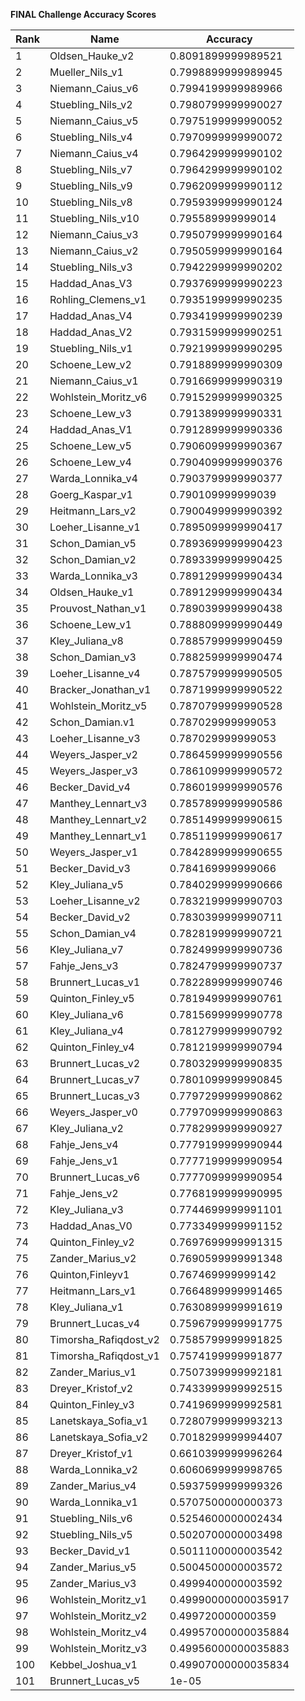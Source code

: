 **FINAL Challenge Accuracy Scores**



|Rank|Name|Accuracy|
|----|-----|---|
|1|Oldsen_Hauke_v2|0.8091899999989521|
|2|Mueller_Nils_v1|0.7998899999989945|
|3|Niemann_Caius_v6|0.7994199999989966|
|4|Stuebling_Nils_v2|0.7980799999990027|
|5|Niemann_Caius_v5|0.7975199999990052|
|6|Stuebling_Nils_v4|0.7970999999990072|
|7|Niemann_Caius_v4|0.7964299999990102|
|8|Stuebling_Nils_v7|0.7964299999990102|
|9|Stuebling_Nils_v9|0.7962099999990112|
|10|Stuebling_Nils_v8|0.7959399999990124|
|11|Stuebling_Nils_v10|0.795589999999014|
|12|Niemann_Caius_v3|0.7950799999990164|
|13|Niemann_Caius_v2|0.7950599999990164|
|14|Stuebling_Nils_v3|0.7942299999990202|
|15|Haddad_Anas_V3|0.7937699999990223|
|16|Rohling_Clemens_v1|0.7935199999990235|
|17|Haddad_Anas_V4|0.7934199999990239|
|18|Haddad_Anas_V2|0.7931599999990251|
|19|Stuebling_Nils_v1|0.7921999999990295|
|20|Schoene_Lew_v2|0.7918899999990309|
|21|Niemann_Caius_v1|0.7916699999990319|
|22|Wohlstein_Moritz_v6|0.7915299999990325|
|23|Schoene_Lew_v3|0.7913899999990331|
|24|Haddad_Anas_V1|0.7912899999990336|
|25|Schoene_Lew_v5|0.7906099999990367|
|26|Schoene_Lew_v4|0.7904099999990376|
|27|Warda_Lonnika_v4|0.7903799999990377|
|28|Goerg_Kaspar_v1|0.790109999999039|
|29|Heitmann_Lars_v2|0.7900499999990392|
|30|Loeher_Lisanne_v1|0.7895099999990417|
|31|Schon_Damian_v5|0.7893699999990423|
|32|Schon_Damian_v2|0.7893399999990425|
|33|Warda_Lonnika_v3|0.7891299999990434|
|34|Oldsen_Hauke_v1|0.7891299999990434|
|35|Prouvost_Nathan_v1|0.7890399999990438|
|36|Schoene_Lew_v1|0.7888099999990449|
|37|Kley_Juliana_v8|0.7885799999990459|
|38|Schon_Damian_v3|0.7882599999990474|
|39|Loeher_Lisanne_v4|0.7875799999990505|
|40|Bracker_Jonathan_v1|0.7871999999990522|
|41|Wohlstein_Moritz_v5|0.7870799999990528|
|42|Schon_Damian.v1|0.787029999999053|
|43|Loeher_Lisanne_v3|0.787029999999053|
|44|Weyers_Jasper_v2|0.7864599999990556|
|45|Weyers_Jasper_v3|0.7861099999990572|
|46|Becker_David_v4|0.7860199999990576|
|47|Manthey_Lennart_v3|0.7857899999990586|
|48|Manthey_Lennart_v2|0.7851499999990615|
|49|Manthey_Lennart_v1|0.7851199999990617|
|50|Weyers_Jasper_v1|0.7842899999990655|
|51|Becker_David_v3|0.784169999999066|
|52|Kley_Juliana_v5|0.7840299999990666|
|53|Loeher_Lisanne_v2|0.7832199999990703|
|54|Becker_David_v2|0.7830399999990711|
|55|Schon_Damian_v4|0.7828199999990721|
|56|Kley_Juliana_v7|0.7824999999990736|
|57|Fahje_Jens_v3|0.7824799999990737|
|58|Brunnert_Lucas_v1|0.7822899999990746|
|59|Quinton_Finley_v5|0.7819499999990761|
|60|Kley_Juliana_v6|0.7815699999990778|
|61|Kley_Juliana_v4|0.7812799999990792|
|62|Quinton_Finley_v4|0.7812199999990794|
|63|Brunnert_Lucas_v2|0.7803299999990835|
|64|Brunnert_Lucas_v7|0.7801099999990845|
|65|Brunnert_Lucas_v3|0.7797299999990862|
|66|Weyers_Jasper_v0|0.7797099999990863|
|67|Kley_Juliana_v2|0.7782999999990927|
|68|Fahje_Jens_v4|0.7779199999990944|
|69|Fahje_Jens_v1|0.7777199999990954|
|70|Brunnert_Lucas_v6|0.7777099999990954|
|71|Fahje_Jens_v2|0.7768199999990995|
|72|Kley_Juliana_v3|0.7744699999991101|
|73|Haddad_Anas_V0|0.7733499999991152|
|74|Quinton_Finley_v2|0.7697699999991315|
|75|Zander_Marius_v2|0.7690599999991348|
|76|Quinton,Finleyv1|0.767469999999142|
|77|Heitmann_Lars_v1|0.7664899999991465|
|78|Kley_Juliana_v1|0.7630899999991619|
|79|Brunnert_Lucas_v4|0.7596799999991775|
|80|Timorsha_Rafiqdost_v2|0.7585799999991825|
|81|Timorsha_Rafiqdost_v1|0.7574199999991877|
|82|Zander_Marius_v1|0.7507399999992181|
|83|Dreyer_Kristof_v2|0.7433999999992515|
|84|Quinton_Finley_v3|0.7419699999992581|
|85|Lanetskaya_Sofia_v1|0.7280799999993213|
|86|Lanetskaya_Sofia_v2|0.7018299999994407|
|87|Dreyer_Kristof_v1|0.6610399999996264|
|88|Warda_Lonnika_v2|0.6060699999998765|
|89|Zander_Marius_v4|0.5937599999999326|
|90|Warda_Lonnika_v1|0.5707500000000373|
|91|Stuebling_Nils_v6|0.5254600000002434|
|92|Stuebling_Nils_v5|0.5020700000003498|
|93|Becker_David_v1|0.5011100000003542|
|94|Zander_Marius_v5|0.5004500000003572|
|95|Zander_Marius_v3|0.4999400000003592|
|96|Wohlstein_Moritz_v1|0.49990000000035917|
|97|Wohlstein_Moritz_v2|0.499720000000359|
|98|Wohlstein_Moritz_v4|0.49957000000035884|
|99|Wohlstein_Moritz_v3|0.49956000000035883|
|100|Kebbel_Joshua_v1|0.49907000000035834|
|101|Brunnert_Lucas_v5|1e-05|
